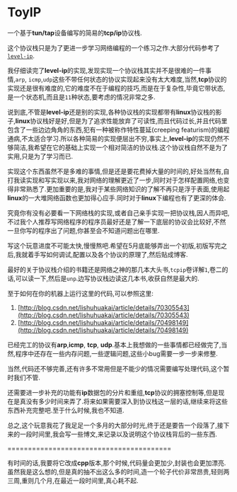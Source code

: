 # ToyIP

一个基于**tun/tap**设备编写的简易的**tcp/ip**协议栈.

这个协议栈只是为了更进一步学习网络编程的一个练习之作.大部分代码参考了[`level-ip`](https://github.com/saminiir/level-ip).

我仔细读完了**level-ip**的实现,发现实现一个协议栈其实并不是很难的一件事情,`arp`, `icmp`,`udp`这些不带任何状态的协议实现起来没有太大难度,当然,**tcp**协议的实现还是很有难度的,它的难度不在于编程的技巧,而是在于复杂性,毕竟它带状态,是一个状态机,而且是`11`种状态,要考虑的情况非常之多.

说到底,不管是**level-ip**还是别的实现,各种协议栈的实现都带有**linux**协议栈的影子,**linux**协议栈好是好,但是为了追求性能放弃了可读性,而且代码过长,并且代码里包含了一些边边角角的东西,犯有一种被称作特性蔓延(creeping featurism)的编程通病,不太适合学习.所以各种简易的实现便层出不穷,事实上,**level-ip**的实现仍然不够简洁,我希望在它的基础上实现一个相对简洁的协议栈.这个协议栈自然不是为了实用,只是为了学习而已.

实现这个东西虽然不是多难的事情,但是还是要花费掉大量的时间的,好处当然有,自打我读实现和写实现以来,我对网络的理解更近了一步,同时对于怎样配置网络,也变得非常熟悉了.更加重要的是,我对于某些网络知识的了解不再只是浮于表面,使用起**linux**的一大堆网络函数也更加得心应手.同时对于**linux**下编程也有了更深的体会.

究竟你有没有必要看一下网络栈的实现,或者自己亲手实现一把协议栈,因人而异吧,不过我个人推荐写网络程序的程序员最好还是了解一下底层的协议会比较好,不然一旦你写的程序出了问题,你甚至会不知道问题出在哪里.



写这个玩意进度不可能太快,慢慢熬吧.希望在5月底能够弄出一个初版,初版写完之后,我就着手写如何调试,配置以及各个协议的原理了,然后贴成博客.




最好的关于协议栈介绍的书籍还是网络之神的那几本大头书,`tcpip`卷详解`1`,卷二的话,可以读一下,然后是`unp`.边写协议栈边读这几本书,收获自然是最大的.


至于如何在你的机器上运行这里的代码,可以参照这里:
1. [http://blog.csdn.net/lishuhuakai/article/details/70305543](http://blog.csdn.net/lishuhuakai/article/details/70305543)
2. [http://blog.csdn.net/lishuhuakai/article/details/70498149](http://blog.csdn.net/lishuhuakai/article/details/70498149)

已经完工的协议有**arp**,**icmp**, **tcp**, **udp**.基本上我想做的一些事情都已经做完了,当然,程序中还存在一些内存问题,一些逻辑问题,这些小bug需要一步一步来修整.



当然,代码还不够完善,还有许多不常用但是不能少的情况需要编写处理代码,这个暂时我们不管.



还需要进一步补充的功能有**ip**数据包的分片和重组,**tcp**协议的拥塞控制等,但是现在是真没有多少时间来弄了.将来如果需要深入到协议栈这一层的话,继续来将这些东西补充完整吧.至于什么时候,我也不知道.



总之,这个玩意我花了我足足一个多月的大部分时光,终于还是要告一个段落了,接下来的一段时间里,我会写一些博文,来记录以及说明这个协议栈背后的一些东西.

========================================

有时间的话,我要将它改成**cpp**版本,那个时候,代码量会更加少,封装也会更加漂亮.虽然我是这么想的,但是真的抽不出这么多的时间,造一个轮子代价非常昂贵,轻则两三周,重则几个月,在最近一段时间里,真心耗不起.

